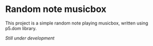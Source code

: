 # Random note musicbox

This project is a simple random note playing musicbox, written using p5.dom library.

_Still under development_
